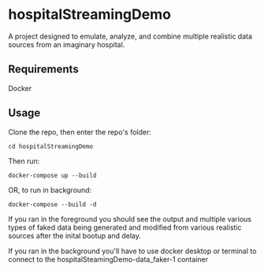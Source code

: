 # hospitalStreamingDemo
A project designed to emulate, analyze, and combine multiple realistic data sources from an imaginary hospital.

## Requirements
Docker

## Usage
Clone the repo, then enter the repo's folder: 
```
cd hospitalStreamingDemo
```
Then run: 
```
docker-compose up --build 
```
OR, to run in background:
```
docker-compose --build -d 
```
If you ran in the foreground you should see the output and multiple various types of faked data being generated and modified from various realistic sources after the inital bootup and delay.

If you ran in the background you'll have to use docker desktop or terminal to connect to the hospitalSteamingDemo-data_faker-1 container
